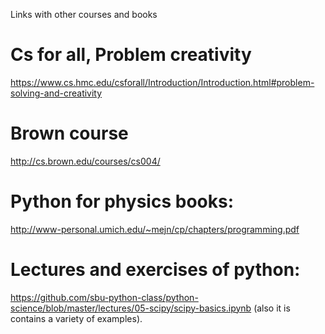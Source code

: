 Links with other courses and books

# Cs for all, Problem creativity
https://www.cs.hmc.edu/csforall/Introduction/Introduction.html#problem-solving-and-creativity

# Brown course
http://cs.brown.edu/courses/cs004/

# Python for physics books:

http://www-personal.umich.edu/~mejn/cp/chapters/programming.pdf

# Lectures and exercises of python:
https://github.com/sbu-python-class/python-science/blob/master/lectures/05-scipy/scipy-basics.ipynb
(also it is contains a variety of examples).

